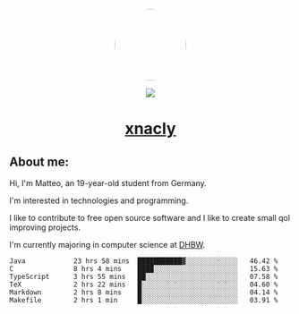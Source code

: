 <p align="center">
  <img style="border-radius: 100px" width="128" height="128" src="https://avatars.githubusercontent.com/u/47723417?v=4"/>
</p>
<p align="center">
  <img src="https://komarev.com/ghpvc/?username=xnacly&&style=flat-square"/>
</p>

<h1 align="center"><a href="https://xnacly.me/"> xnacly</a> </h1>

<h2> About me:</h2>

<p>Hi, I'm Matteo, an 19-year-old student from Germany. </p>
<p>I'm interested in technologies and programming.</p>
<p>I like to contribute to free open source software and I like to create small qol improving projects.</p>
<p>I'm currently majoring in computer science at <a href="https://www.dhbw.de/startseite">DHBW</a>.</p>

<!--START_SECTION:waka-->

```text
Java            23 hrs 58 mins  ███████████▓░░░░░░░░░░░░░   46.42 %
C               8 hrs 4 mins    ████░░░░░░░░░░░░░░░░░░░░░   15.63 %
TypeScript      3 hrs 55 mins   ██░░░░░░░░░░░░░░░░░░░░░░░   07.58 %
TeX             2 hrs 22 mins   █░░░░░░░░░░░░░░░░░░░░░░░░   04.60 %
Markdown        2 hrs 8 mins    █░░░░░░░░░░░░░░░░░░░░░░░░   04.14 %
Makefile        2 hrs 1 min     █░░░░░░░░░░░░░░░░░░░░░░░░   03.91 %
```

<!--END_SECTION:waka-->
